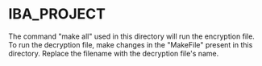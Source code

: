 # IBA_PROJECT

The command "make all" used in this directory will run the encryption file.
To run the decryption file, make changes in the "MakeFile" present in this directory. Replace the filename with the decryption file's name.

